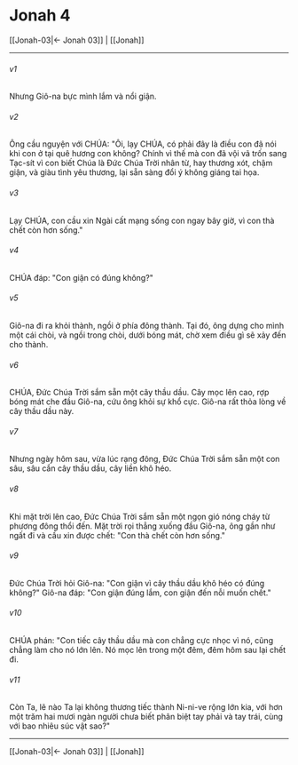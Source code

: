 # Jonah 4

[[Jonah-03|← Jonah 03]] | [[Jonah]]
***



###### v1 
Nhưng Giô-na bực mình lắm và nổi giận. 

###### v2 
Ông cầu nguyện với CHÚA: "Ôi, lạy CHÚA, có phải đây là điều con đã nói khi con ở tại quê hương con không? Chính vì thế mà con đã vội vã trốn sang Tạc-sít vì con biết Chúa là Đức Chúa Trời nhân từ, hay thương xót, chậm giận, và giàu tình yêu thương, lại sẵn sàng đổi ý không giáng tai họa. 

###### v3 
Lạy CHÚA, con cầu xin Ngài cất mạng sống con ngay bây giờ, vì con thà chết còn hơn sống." 

###### v4 
CHÚA đáp: "Con giận có đúng không?" 

###### v5 
Giô-na đi ra khỏi thành, ngồi ở phía đông thành. Tại đó, ông dựng cho mình một cái chòi, và ngồi trong chòi, dưới bóng mát, chờ xem điều gì sẽ xảy đến cho thành. 

###### v6 
CHÚA, Đức Chúa Trời sắm sẵn một cây thầu dầu. Cây mọc lên cao, rợp bóng mát che đầu Giô-na, cứu ông khỏi sự khổ cực. Giô-na rất thỏa lòng về cây thầu dầu này. 

###### v7 
Nhưng ngày hôm sau, vừa lúc rạng đông, Đức Chúa Trời sắm sẵn một con sâu, sâu cắn cây thầu dầu, cây liền khô héo. 

###### v8 
Khi mặt trời lên cao, Đức Chúa Trời sắm sẵn một ngọn gió nóng cháy từ phương đông thổi đến. Mặt trời rọi thẳng xuống đầu Giô-na, ông gần như ngất đi và cầu xin được chết: "Con thà chết còn hơn sống." 

###### v9 
Đức Chúa Trời hỏi Giô-na: "Con giận vì cây thầu dầu khô héo có đúng không?" Giô-na đáp: "Con giận đúng lắm, con giận đến nỗi muốn chết." 

###### v10 
CHÚA phán: "Con tiếc cây thầu dầu mà con chẳng cực nhọc vì nó, cũng chẳng làm cho nó lớn lên. Nó mọc lên trong một đêm, đêm hôm sau lại chết đi. 

###### v11 
Còn Ta, lẽ nào Ta lại không thương tiếc thành Ni-ni-ve rộng lớn kia, với hơn một trăm hai mươi ngàn người chưa biết phân biệt tay phải và tay trái, cùng với bao nhiêu súc vật sao?"

***
[[Jonah-03|← Jonah 03]] | [[Jonah]]

